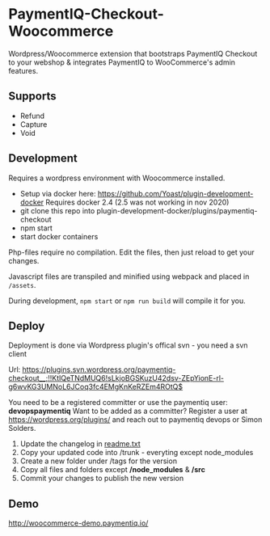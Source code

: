 # PaymentIQ-Checkout-Woocommerce

Wordpress/Woocommerce extension that bootstraps PaymentIQ Checkout to your webshop & integrates PaymentIQ to WooCommerce's admin features.

## Supports

* Refund
* Capture
* Void

## Development

Requires a wordpress environment with Woocommerce installed.

* Setup via docker here: https://github.com/Yoast/plugin-development-docker Requires docker 2.4 (2.5 was not working in nov 2020)
* git clone this repo into plugin-development-docker/plugins/paymentiq-checkout
* npm start
* start docker containers

Php-files require no compilation. Edit the files, then just reload to get your changes.

Javascript files are transpiled and minified using webpack and placed in `/assets`.

During development, `npm start` or `npm run build` will compile it for you.

## Deploy
Deployment is done via Wordpress plugin's offical svn - you need a svn client

Url: https://plugins.svn.wordpress.org/paymentiq-checkout__;!!KtIQeTNdMUQ6!sLkjoBGSKuzU42dsv-ZEpYionE-rl-g6wvKG3UMNoL6JCoq3fc4EMgKnKeRZEm4ROtQ$

You need to be a registered committer or use the paymentiq user: **devopspaymentiq**
Want to be added as a committer? Register a user at https://wordpress.org/plugins/ and reach out to paymentiq devops or Simon Solders.

1) Update the changelog in [readme.txt](https://github.com/devcode-git/PaymentIQ-Checkout-Plugin-Woocommerce/blob/main/readme.txt)
2) Copy your updated code into /trunk - everyting except node_modules
3) Create a new folder under /tags for the version
4) Copy all files and folders except **/node_modules** & **/src**
5) Commit your changes to publish the new version

## Demo

http://woocommerce-demo.paymentiq.io/
